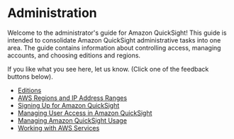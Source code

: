 # Administration<a name="qsysadmin"></a>

Welcome to the administrator's guide for Amazon QuickSight\! This guide is intended to consolidate Amazon QuickSight administrative tasks into one area\. The guide contains information about controlling access, managing accounts, and choosing editions and regions\. 

 If you like what you see here, let us know\. \(Click one of the feedback buttons below\)\. 


+ [Editions](editions.md)
+ [AWS Regions and IP Address Ranges](regions.md)
+ [Signing Up for Amazon QuickSight](signing-up.md)
+ [Managing User Access in Amazon QuickSight](managing-access.md)
+ [Managing Amazon QuickSight Usage](managing-service-usage.md)
+ [Working with AWS Services](working-with-aws.md)